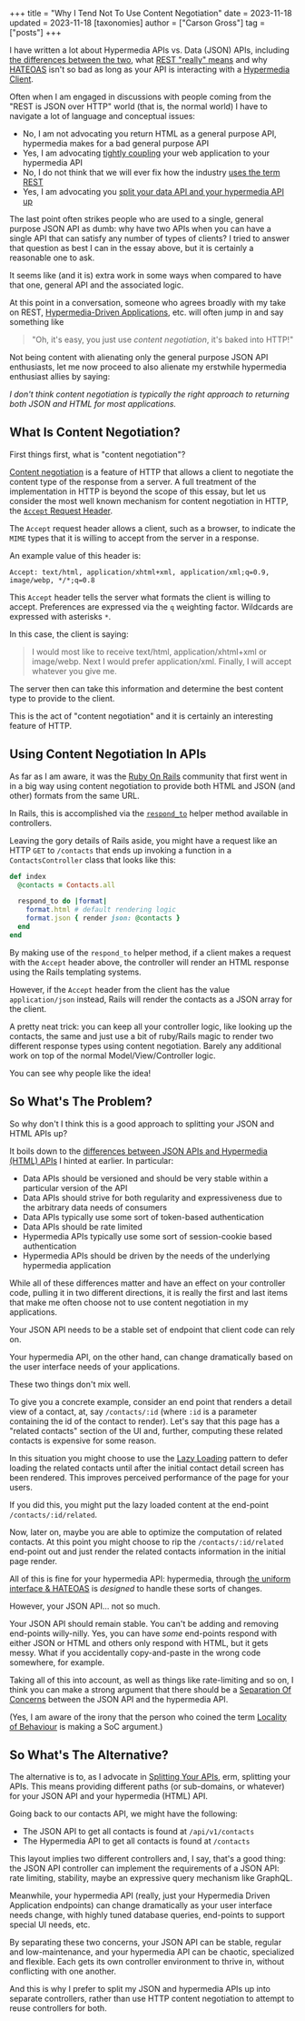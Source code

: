 +++
title = "Why I Tend Not To Use Content Negotiation"
date = 2023-11-18
updated = 2023-11-18
[taxonomies]
author = ["Carson Gross"]
tag = ["posts"]
+++

I have written a lot about Hypermedia APIs vs. Data (JSON) APIs, including [the differences between the two](@/essays/hypermedia-apis-vs-data-apis.md),
what [REST "really" means](@/essays/how-did-rest-come-to-mean-the-opposite-of-rest.md) and why [HATEOAS](@/essays/hateoas.md)
isn't so bad as long as your API is interacting with a [Hypermedia Client](@/essays/hypermedia-clients.md).  

Often when I am engaged in discussions with people coming from the "REST is JSON over HTTP" world (that is, the normal
world) I have to navigate a lot of language and conceptual issues:

* No, I am not advocating you return HTML as a general purpose API, hypermedia makes for a bad general purpose API 
* Yes, I am advocating [tightly coupling](@/essays/two-approaches-to-decoupling.md) your web application to your hypermedia API
* No, I do not think that we will ever fix how the industry [uses the term REST](@/essays/how-did-rest-come-to-mean-the-opposite-of-rest.md)
* Yes, I am advocating you [split your data API and your hypermedia API up](@/essays/splitting-your-apis.md)

The last point often strikes people who are used to a single, general purpose JSON API as dumb: why have two APIs when you
can have a single API that can satisfy any number of types of clients?  I tried to answer that question as best I can in the essay
above, but it is certainly a reasonable one to ask.

It seems like (and it is) extra work in some ways when compared to have that one, general API and the associated logic.

At this point in a conversation, someone who agrees broadly with my take on REST, [Hypermedia-Driven Applications](@/essays/hypermedia-driven-applications.md),
etc. will often jump in and say something like

> "Oh, it's easy, you just use _content negotiation_, it's baked into HTTP!"

Not being content with alienating only the general purpose JSON API enthusiasts, let me now proceed to also alienate
my erstwhile hypermedia enthusiast allies by saying: 

*I don't think content negotiation is typically the right approach to
returning both JSON and HTML for most applications.*

## What Is Content Negotiation?

First things first, what is "content negotiation"?

[Content negotiation](https://developer.mozilla.org/en-US/docs/Web/HTTP/Content_negotiation) is a feature of HTTP that
allows a client to negotiate the content type of the response from a server.  A full treatment of the implementation 
in HTTP is beyond the scope of this essay, but let us consider the most well known mechanism for content negotiation
in HTTP, the [`Accept` Request Header](https://developer.mozilla.org/en-US/docs/Web/HTTP/Content_negotiation#the_accept_header).

The `Accept` request header allows a client, such as a browser, to indicate the `MIME` types that it is willing to accept
from the server in a response.

An example value of this header is:

```http request
Accept: text/html, application/xhtml+xml, application/xml;q=0.9, image/webp, */*;q=0.8
```

This `Accept` header tells the server what formats the client is willing to accept.  Preferences are expressed via the
`q` weighting factor.  Wildcards are expressed with asterisks `*`.

In this case, the client is saying:

> I would most like to receive text/html, application/xhtml+xml or image/webp.  Next I would prefer application/xml. Finally, I will accept whatever you give me.

The server then can take this information and determine the best content type to provide to the client.

This is the act of "content negotiation" and it is certainly an interesting feature of HTTP.

## Using Content Negotiation In APIs

As far as I am aware, it was the [Ruby On Rails](https://rubyonrails.org/) community that first went in in a big way
using content negotiation to provide both HTML and JSON (and other) formats from the same URL.

In Rails, this is accomplished via the [`respond_to`](https://apidock.com/rails/ActionController/MimeResponds/respond_to) helper method available in 
controllers.

Leaving the gory details of Rails aside, you might have a request like an HTTP `GET` to `/contacts` that ends up invoking
a function in a `ContactsController` class that looks like this:

```ruby
def index
  @contacts = Contacts.all

  respond_to do |format|
    format.html # default rendering logic
    format.json { render json: @contacts }
  end
end
```

By making use of the `respond_to` helper method, if a client makes a request with the `Accept` header above, the controller
will render an HTML response using the Rails templating systems.

However, if the `Accept` header from the client has the value `application/json` instead, Rails will render the contacts 
as a JSON array for the client.

A pretty neat trick: you can keep all your controller logic, like looking up the contacts, the same and just use a 
bit of ruby/Rails magic to render two different response types using content negotiation.  Barely any additional work on 
top of the normal Model/View/Controller logic.

You can see why people like the idea!

## So What's The Problem?

So why don't I think this is a good approach to splitting your JSON and HTML APIs up?

It boils down to the [differences between JSON APIs and Hypermedia (HTML) APIs](hypermedia-apis-vs-data-apis.md) I hinted
at earlier.  In particular:

* Data APIs should be versioned and should be very stable within a particular version of the API
* Data APIs should strive for both regularity and expressiveness due to the arbitrary data needs of consumers
* Data APIs typically use some sort of token-based authentication
* Data APIs should be rate limited
* Hypermedia APIs typically use some sort of session-cookie based authentication
* Hypermedia APIs should be driven by the needs of the underlying hypermedia application

While all of these differences matter and have an effect on your controller code, pulling it in two different directions,
it is really the first and last items that make me often choose not to use content negotiation in my applications.

Your JSON API needs to be a stable set of endpoint that client code can rely on.

Your hypermedia API, on the other hand, can change dramatically based on the user interface needs of your applications.

These two things don't mix well.

To give you a concrete example, consider an end point that renders a detail view of a contact, at, say `/contacts/:id` 
(where `:id` is a parameter containing the id of the contact to render).  Let's say that this page has a "related contacts"
section of the UI and, further, computing these related contacts is expensive for some reason.

In this situation you might choose to use the [Lazy Loading](https://htmx.org/examples/lazy-load/) pattern to defer 
loading the related contacts until after the initial contact detail screen has been rendered.  This improves perceived
performance of the page for your users.

If you did this, you might put the lazy loaded content at the end-point `/contacts/:id/related`.

Now, later on, maybe you are able to optimize the computation of related contacts.  At this point you might choose to 
rip the `/contacts/:id/related` end-point out and just render the related contacts information in the initial page render.

All of this is fine for your hypermedia API: hypermedia, through [the uniform interface & HATEOAS](@/essays/hateoas.md)
is _designed_ to handle these sorts of changes.

However, your JSON API... not so much.

Your JSON API should remain stable.  You can't be adding and removing end-points
willy-nilly.  Yes, you can have _some_ end-points respond with either JSON or HTML and others only respond with HTML, but
it gets messy.  What if you accidentally copy-and-paste in the wrong code somewhere, for example.

Taking all of this into account, as well as things like rate-limiting and so on, I think you can make a strong argument
that there should be a [Separation Of Concerns](https://en.wikipedia.org/wiki/Separation_of_concerns) between the JSON
API and the hypermedia API.

(Yes, I am aware of the irony that the person who coined the term [Locality of Behaviour](@/essays/locality-of-behaviour.md)
is making a SoC argument.)

## So What's The Alternative?

The alternative is to, as I advocate in [Splitting Your APIs](@/essays/splitting-your-apis.md), erm, splitting your
APIs.  This means providing different paths (or sub-domains, or whatever) for your JSON API and your hypermedia (HTML)
API.

Going back to our contacts API, we might have the following:

* The JSON API to get all contacts is found at `/api/v1/contacts`
* The Hypermedia API to get all contacts is found at `/contacts`

This layout implies two different controllers and, I say, that's a good thing: the JSON API controller can implement the
requirements of a JSON API: rate limiting, stability, maybe an expressive query mechanism like GraphQL.

Meanwhile, your
hypermedia API (really, just your Hypermedia Driven Application endpoints) can change dramatically as your user interface
needs change, with highly tuned database queries, end-points to support special UI needs, etc.

By separating these two concerns, your JSON API can be stable, regular and low-maintenance, and your hypermedia API can
be chaotic, specialized and flexible.  Each gets its own controller environment to thrive in, without conflicting with
one another.

And this is why I prefer to split my JSON and hypermedia APIs up into separate controllers, rather than use HTTP content
negotiation to attempt to reuse controllers for both.
